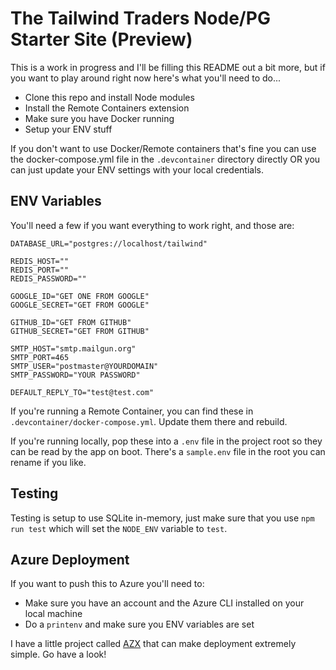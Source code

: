 # The Tailwind Traders Node/PG Starter Site (Preview)

This is a work in progress and I'll be filling this README out a bit more, but if you want to play around right now here's what you'll need to do...

 - Clone this repo and install Node modules
 - Install the Remote Containers extension
 - Make sure you have Docker running
 - Setup your ENV stuff

If you don't want to use Docker/Remote containers that's fine you can use the docker-compose.yml file in the `.devcontainer` directory directly OR you can just update your ENV settings with your local credentials. 

## ENV Variables

You'll need a few if you want everything to work right, and those are:

```
DATABASE_URL="postgres://localhost/tailwind"

REDIS_HOST=""
REDIS_PORT=""
REDIS_PASSWORD=""

GOOGLE_ID="GET ONE FROM GOOGLE"
GOOGLE_SECRET="GET FROM GOOGLE"

GITHUB_ID="GET FROM GITHUB"
GITHUB_SECRET="GET FROM GITHUB"

SMTP_HOST="smtp.mailgun.org"
SMTP_PORT=465
SMTP_USER="postmaster@YOURDOMAIN"
SMTP_PASSWORD="YOUR PASSWORD"

DEFAULT_REPLY_TO="test@test.com"
```

If you're running a Remote Container, you can find these in `.devcontainer/docker-compose.yml`. Update them there and rebuild.


If you're running locally, pop these into a `.env` file in the project root so they can be read by the app on boot. There's a `sample.env` file in the root you can rename if you like.

## Testing

Testing is setup to use SQLite in-memory, just make sure that you use `npm run test` which will set the `NODE_ENV` variable to `test`.

## Azure Deployment

If you want to push this to Azure you'll need to:

 - Make sure you have an account and the Azure CLI installed on your local machine
 - Do a `printenv` and make sure you ENV variables are set

I have a little project called [AZX](https://github.com/robconery/azx) that can make deployment extremely simple. Go have a look!

